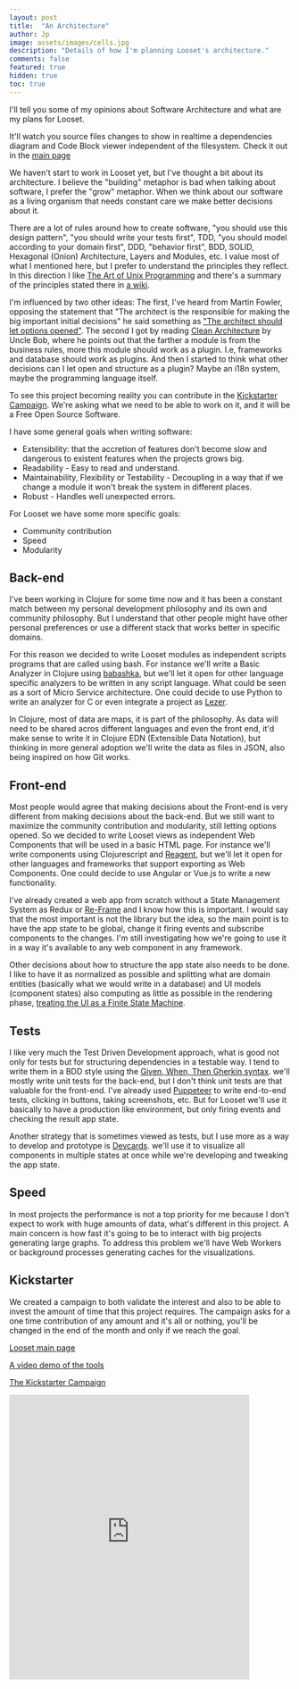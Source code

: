 ```yaml
---
layout: post
title:  "An Architecture"
author: Jp
image: assets/images/cells.jpg
description: "Details of how I'm planning Looset's architecture."
comments: false
featured: true
hidden: true
toc: true
---
```


I'll tell you some of my opinions about Software Architecture and what are my plans for Looset.

It'll watch you source files changes to show in realtime a dependencies diagram and Code Block viewer independent of the filesystem. Check it out in the [main page](https://jponline.github.io/looset-landing/)

We haven't start to work in Looset yet, but I've thought a bit about its architecture. I believe the "building" metaphor is bad when talking about software, I prefer the "grow" metaphor. When we think about our software as a living organism that needs constant care we make better decisions about it.

There are a lot of rules around how to create software, "you should use this design pattern", "you should write your tests first", TDD, "you should model according to your domain first", DDD, "behavior first", BDD, SOLID, Hexagonal (Onion) Architecture, Layers and Modules, etc. I value most of what I mentioned here, but I prefer to understand the principles they reflect. In this direction I like [The Art of Unix Programming](http://catb.org/~esr/writings/taoup/html/) and there's a summary of the principles stated there in [a wiki](https://en.wikipedia.org/wiki/Unix_philosophy#Eric_Raymond's_17_Unix_Rules).

I'm influenced by two other ideas: The first, I've heard from Martin Fowler, opposing the statement that "The architect is the responsible for making the big important initial decisions" he said something as ["The architect should let options opened"](https://martinfowler.com/articles/oss-lockin.html). The second I got by reading [Clean Architecture](https://www.oreilly.com/library/view/clean-architecture-a/9780134494272/#toc) by Uncle Bob, where he points out that the farther a module is from the business rules, more this module should work as a plugin. I.e, frameworks and database should work as plugins. And then I started to think what other decisions can I let open and structure as a plugin? Maybe an i18n system, maybe the programming language itself.

To see this project becoming reality you can contribute in the [Kickstarter Campaign](https://www.kickstarter.com/projects/looset-team/looset?ref=1i0fmm). We're asking what we need to be able to work on it, and it will be a Free Open Source Software.

I have some general goals when writing software:
- Extensibility: that the accretion of features don't become slow and dangerous to existent features when the projects grows big.
- Readability - Easy to read and understand.
- Maintainability, Flexibility or Testability - Decoupling in a way that if we change a module it won't break the system in different places.
- Robust - Handles well unexpected errors.

For Looset we have some more specific goals:
- Community contribution
- Speed
- Modularity

## Back-end
I've been working in Clojure for some time now and it has been a constant match between my personal development philosophy and its own and community philosophy. But I understand that other people might have other personal preferences or use a different stack that works better in specific domains.

For this reason we decided to write Looset modules as independent scripts programs that are called using bash. For instance we'll write a Basic Analyzer in Clojure using [babashka](https://github.com/borkdude/babashka), but we'll let it open for other language specific analyzers to be written in any script language. What could be seen as a sort of Micro Service architecture. One could decide to use Python to write an analyzer for C or even integrate a project as [Lezer](https://lezer.codemirror.net/).

In Clojure, most of data are maps, it is part of the philosophy. As data will need to be shared acros different languages and even the front end, it'd make sense to write it in Clojure EDN (Extensible Data Notation), but thinking in more general adoption we'll write the data as files in JSON, also being inspired on how Git works.

## Front-end
Most people would agree that making decisions about the Front-end is very different from making decisions about the back-end. But we still want to maximize the community contribution and modularity, still letting options opened. So we decided to write Looset views as independent Web Components that will be used in a basic HTML page. For instance we'll write components using Clojurescript and [Reagent](https://reagent-project.github.io/), but we'll let it open for other languages and frameworks that support exporting as Web Components. One could decide to use Angular or Vue.js to write a new functionality.

I've already created a web app from scratch without a State Management System as Redux or [Re-Frame](http://day8.github.io/re-frame/) and I know how this is important. I would say that the most important is not the library but the idea, so the main point is to have the app state to be global, change it firing events and subscribe components to the changes. I'm still investigating how we're going to use it in a way it's available to any web component in any framework.

Other decisions about how to structure the app state also needs to be done. I like to have it as normalized as possible and splitting what are domain entities (basically what we would write in a database) and UI models (component states) also computing as little as possible in the rendering phase, [treating the UI as a Finite State Machine](https://cognitect.com/blog/2017/5/22/restate-your-ui-using-state-machines-to-simplify-user-interface-development).

## Tests
I like very much the Test Driven Development approach, what is good not only for tests but for structuring dependencies in a testable way. I tend to write them in a BDD style using the [Given, When, Then Gherkin syntax](https://cucumber.io/docs/gherkin/reference/). we'll mostly write unit tests for the back-end, but I don't think unit tests are that valuable for the front-end. I've already used [Puppeteer](https://github.com/puppeteer/puppeteer) to write end-to-end tests, clicking in buttons, taking screenshots, etc. But for Looset we'll use it basically to have a production like environment, but only firing events and checking the result app state.

Another strategy that is sometimes viewed as tests, but I use more as a way to develop and prototype is [Devcards](https://github.com/bhauman/devcards). we'll use it to visualize all components in multiple states at once while we're developing and tweaking the app state.

## Speed
In most projects the performance is not a top priority for me because I don't expect to work with huge amounts of data, what's different in this project. A main concern is how fast it's going to be to interact with big projects generating large graphs. To address this problem we'll have Web Workers or background processes generating caches for the visualizations.

## Kickstarter
We created a campaign to both validate the interest and also to be able to invest the amount of time that this project requires. The campaign asks for a one time contribution of any amount and it's all or nothing, you'll be changed in the end of the month and only if we reach the goal.

[Looset main page](https://jponline.github.io/looset-landing)

[A video demo of the tools](https://youtu.be/x5mZcIVAPcg)

[The Kickstarter Campaign](https://www.kickstarter.com/projects/looset-team/looset?ref=1i0fmm)

<iframe src="https://www.kickstarter.com/projects/looset-team/looset/widget/card.html?v=2" width="430" height="510" frameborder="0" scrolling="no"></iframe>

